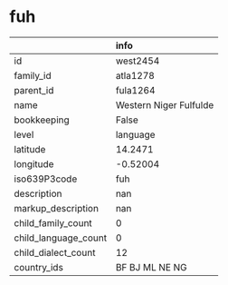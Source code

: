 # fuh
|                      | info                   |
|:---------------------|:-----------------------|
| id                   | west2454               |
| family_id            | atla1278               |
| parent_id            | fula1264               |
| name                 | Western Niger Fulfulde |
| bookkeeping          | False                  |
| level                | language               |
| latitude             | 14.2471                |
| longitude            | -0.52004               |
| iso639P3code         | fuh                    |
| description          | nan                    |
| markup_description   | nan                    |
| child_family_count   | 0                      |
| child_language_count | 0                      |
| child_dialect_count  | 12                     |
| country_ids          | BF BJ ML NE NG         |